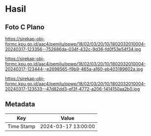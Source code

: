 # Hasil

## Foto C Plano

https://sirekap-obj-formc.kpu.go.id/aac4/pemilu/ppwp/18/02/03/20/10/1802032010004-20240317-123356--752686da-034f-432c-9d36-fd0f53e54f34.jpg

https://sirekap-obj-formc.kpu.go.id/aac4/pemilu/ppwp/18/02/03/20/10/1802032010004-20240317-123444--e2698565-f9b9-465a-a160-eb403189602a.jpg

https://sirekap-obj-formc.kpu.go.id/aac4/pemilu/ppwp/18/02/03/20/10/1802032010004-20240317-123533--47d82dd3-ef3f-4772-a206-1414150aa2b0.jpg


## Metadata

| Key        | Value               |
| ---------- | ------------------- |
| Time Stamp | 2024-03-17 13:00:00 |



